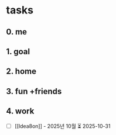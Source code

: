 # tasks
## 0. me

## 1. goal

## 2. home

## 3. fun +friends

## 4. work
- [ ] [[Idea8on]] - 2025년 10월 ⏳ 2025-10-31